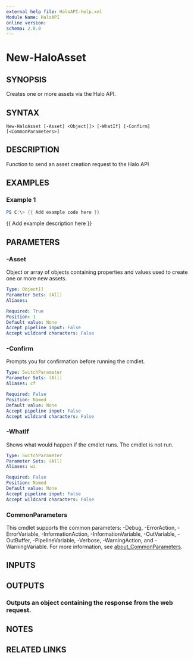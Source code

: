 ```yaml
---
external help file: HaloAPI-help.xml
Module Name: HaloAPI
online version:
schema: 2.0.0
---
```


# New-HaloAsset

## SYNOPSIS
Creates one or more assets via the Halo API.

## SYNTAX

```
New-HaloAsset [-Asset] <Object[]> [-WhatIf] [-Confirm] [<CommonParameters>]
```

## DESCRIPTION
Function to send an asset creation request to the Halo API

## EXAMPLES

### Example 1
```powershell
PS C:\> {{ Add example code here }}
```

{{ Add example description here }}

## PARAMETERS

### -Asset
Object or array of objects containing properties and values used to create one or more new assets.

```yaml
Type: Object[]
Parameter Sets: (All)
Aliases:

Required: True
Position: 1
Default value: None
Accept pipeline input: False
Accept wildcard characters: False
```

### -Confirm
Prompts you for confirmation before running the cmdlet.

```yaml
Type: SwitchParameter
Parameter Sets: (All)
Aliases: cf

Required: False
Position: Named
Default value: None
Accept pipeline input: False
Accept wildcard characters: False
```

### -WhatIf
Shows what would happen if the cmdlet runs.
The cmdlet is not run.

```yaml
Type: SwitchParameter
Parameter Sets: (All)
Aliases: wi

Required: False
Position: Named
Default value: None
Accept pipeline input: False
Accept wildcard characters: False
```

### CommonParameters
This cmdlet supports the common parameters: -Debug, -ErrorAction, -ErrorVariable, -InformationAction, -InformationVariable, -OutVariable, -OutBuffer, -PipelineVariable, -Verbose, -WarningAction, and -WarningVariable. For more information, see [about_CommonParameters](http://go.microsoft.com/fwlink/?LinkID=113216).

## INPUTS

## OUTPUTS

### Outputs an object containing the response from the web request.
## NOTES

## RELATED LINKS
